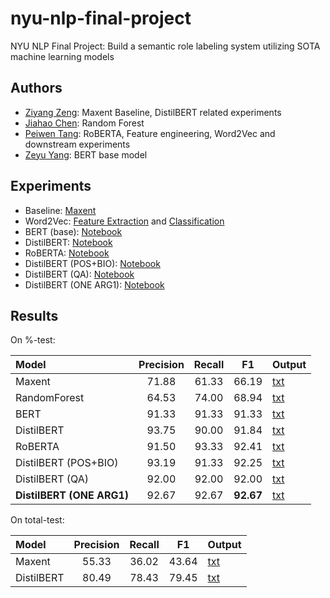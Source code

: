 # nyu-nlp-final-project

NYU NLP Final Project: Build a semantic role labeling system utilizing SOTA machine learning models

## Authors

- [Ziyang Zeng](https://github.com/dizys): Maxent Baseline, DistilBERT related experiments
- [Jiahao Chen](https://github.com/jc10347): Random Forest
- [Peiwen Tang](https://github.com/ppppppw): RoBERTA, Feature engineering, Word2Vec and downstream experiments
- [Zeyu Yang](https://github.com/MalikYang9636): BERT base model

## Experiments

- Baseline: [Maxent](https://github.com/dizys/nyu-nlp-homework-6)
- Word2Vec: [Feature Extraction](./feature_extraction/word2vec.py) and [Classification](./feature_extraction/hf_transformer_word2vec.ipynb)
- BERT (base): [Notebook](./src/bert_based.ipynb)
- DistilBERT: [Notebook](./src/hf_transformer.ipynb)
- RoBERTA: [Notebook](./src/hf_transformer_roberta.ipynb)
- DistilBERT (POS+BIO): [Notebook](./src/hf_transformer_enhanced.ipynb)
- DistilBERT (QA): [Notebook](./src/hf_transformer_qa.ipynb)
- DistilBERT (ONE ARG1): [Notebook](./src/hf_transformer_one_arg.ipynb)

## Results

On %-test:

| Model                     | Precision | Recall |    F1     | Output                                              |
| :------------------------ | :-------: | :----: | :-------: | :-------------------------------------------------- |
| Maxent                    |   71.88   | 61.33  |   66.19   | [txt](./out/%-out/test-out-maxent.txt)              |
| RandomForest              |   64.53   | 74.00  |   68.94   | [txt](./out/%-out/test-out-rf.txt)                  |
| BERT                      |   91.33   | 91.33  |   91.33   | [txt](./out/%-out/test-out-bert.txt)                |
| DistilBERT                |   93.75   | 90.00  |   91.84   | [txt](./out/%-out/test-out-distilbert.txt)          |
| RoBERTA                   |   91.50   | 93.33  |   92.41   | [txt](./out/%-out/test-out-RoBERTA.txt)             |
| DistilBERT (POS+BIO)      |   93.19   | 91.33  |   92.25   | [txt](./out/%-out/test-out-distilbert-enhanced.txt) |
| DistilBERT (QA)           |   92.00   | 92.00  |   92.00   | [txt](./out/%-out/test-out-distilbert-qa.txt)       |
| **DistilBERT (ONE ARG1)** |   92.67   | 92.67  | **92.67** | [txt](./out/%-out/test-out-distilbert-one-arg1.txt) |

On total-test:

| Model      | Precision | Recall |  F1   | Output                                         |
| :--------- | :-------: | :----: | :---: | :--------------------------------------------- |
| Maxent     |   55.33   | 36.02  | 43.64 | [txt](./out/total-out/test-out-maxent.txt)     |
| DistilBERT |   80.49   | 78.43  | 79.45 | [txt](./out/total-out/test-out-distilbert.txt) |
